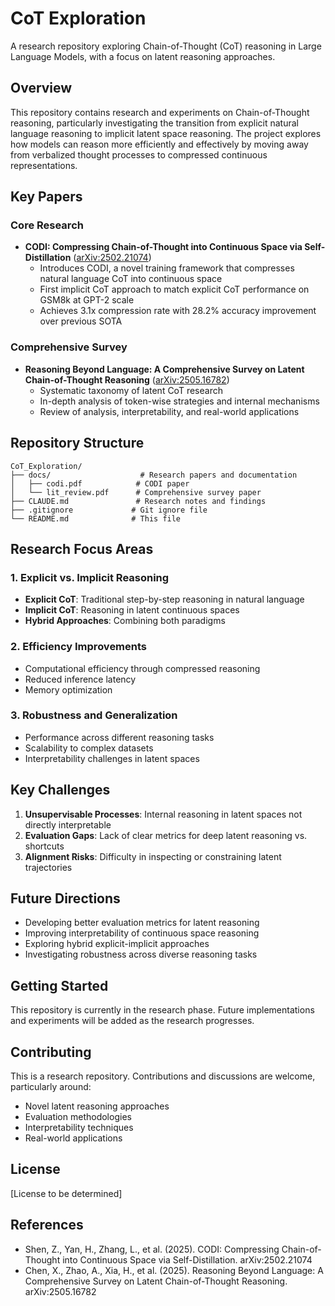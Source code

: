 # CoT Exploration

A research repository exploring Chain-of-Thought (CoT) reasoning in Large Language Models, with a focus on latent reasoning approaches.

## Overview

This repository contains research and experiments on Chain-of-Thought reasoning, particularly investigating the transition from explicit natural language reasoning to implicit latent space reasoning. The project explores how models can reason more efficiently and effectively by moving away from verbalized thought processes to compressed continuous representations.

## Key Papers

### Core Research
- **CODI: Compressing Chain-of-Thought into Continuous Space via Self-Distillation** ([arXiv:2502.21074](https://arxiv.org/abs/2502.21074))
  - Introduces CODI, a novel training framework that compresses natural language CoT into continuous space
  - First implicit CoT approach to match explicit CoT performance on GSM8k at GPT-2 scale
  - Achieves 3.1x compression rate with 28.2% accuracy improvement over previous SOTA

### Comprehensive Survey
- **Reasoning Beyond Language: A Comprehensive Survey on Latent Chain-of-Thought Reasoning** ([arXiv:2505.16782](https://arxiv.org/abs/2505.16782))
  - Systematic taxonomy of latent CoT research
  - In-depth analysis of token-wise strategies and internal mechanisms
  - Review of analysis, interpretability, and real-world applications

## Repository Structure

```
CoT_Exploration/
├── docs/                    # Research papers and documentation
│   ├── codi.pdf            # CODI paper
│   └── lit_review.pdf      # Comprehensive survey paper
├── CLAUDE.md               # Research notes and findings
├── .gitignore             # Git ignore file
└── README.md              # This file
```

## Research Focus Areas

### 1. Explicit vs. Implicit Reasoning
- **Explicit CoT**: Traditional step-by-step reasoning in natural language
- **Implicit CoT**: Reasoning in latent continuous spaces
- **Hybrid Approaches**: Combining both paradigms

### 2. Efficiency Improvements
- Computational efficiency through compressed reasoning
- Reduced inference latency
- Memory optimization

### 3. Robustness and Generalization
- Performance across different reasoning tasks
- Scalability to complex datasets
- Interpretability challenges in latent spaces

## Key Challenges

1. **Unsupervisable Processes**: Internal reasoning in latent spaces not directly interpretable
2. **Evaluation Gaps**: Lack of clear metrics for deep latent reasoning vs. shortcuts
3. **Alignment Risks**: Difficulty in inspecting or constraining latent trajectories

## Future Directions

- Developing better evaluation metrics for latent reasoning
- Improving interpretability of continuous space reasoning
- Exploring hybrid explicit-implicit approaches
- Investigating robustness across diverse reasoning tasks

## Getting Started

This repository is currently in the research phase. Future implementations and experiments will be added as the research progresses.

## Contributing

This is a research repository. Contributions and discussions are welcome, particularly around:
- Novel latent reasoning approaches
- Evaluation methodologies
- Interpretability techniques
- Real-world applications

## License

[License to be determined]

## References

- Shen, Z., Yan, H., Zhang, L., et al. (2025). CODI: Compressing Chain-of-Thought into Continuous Space via Self-Distillation. arXiv:2502.21074
- Chen, X., Zhao, A., Xia, H., et al. (2025). Reasoning Beyond Language: A Comprehensive Survey on Latent Chain-of-Thought Reasoning. arXiv:2505.16782
